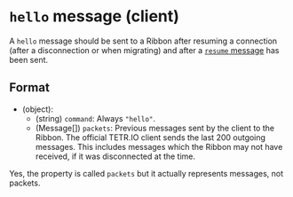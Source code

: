 # `hello` message (client)

A `hello` message should be sent to a Ribbon after resuming a connection (after a disconnection or when migrating) and after a [`resume` message](client_resume.md) has been sent.

## Format

* (object):
    * (string) `command`: Always `"hello"`.
    * (Message[]) `packets`: Previous messages sent by the client to the Ribbon. The official TETR.IO client sends the last 200 outgoing messages. This includes messages which the Ribbon may not have received, if it was disconnected at the time.

Yes, the property is called `packets` but it actually represents messages, not packets.